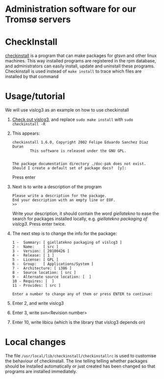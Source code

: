 Administration software for our Tromsø servers
==============================================

# CheckInstall

[checkinstall](http://asic-linux.com.mx/~izto/checkinstall/) is a
program that can make packages for gtsvn and other linux machines. This
way installed programs are registered in the rpm database, and
administrators can easily install, update and uninstall these programs.
Checkinstall is used instead of `make install` to trace which files are
installed by that command

# Usage/tutorial


We will use vislcg3 as an example on how to use checkinstall

1.  [Check out
    vislcg3](https://giellalt.uit.no/tools/docu-vislcg3.html#Commands+to+check+out+and+install+vislcg3),
    and replace `sudo make install` with `sudo checkinstall -R`

2.  This appears:

        checkinstall 1.6.0, Copyright 2002 Felipe Eduardo Sanchez Diaz Duran
                This software is released under the GNU GPL.


        The package documentation directory ./doc-pak does not exist.
        Should I create a default set of package docs?  [y]:

    Press enter

3.  Next is to write a description of the program

        Please write a description for the package.
        End your description with an empty line or EOF.
        >>

    Write your description, it should contain the word *giellatekno* to
    ease the search for packages installed locally, e.g. *giellatekno
    packaging of vislcg3*. Press enter twice.

4.  The next step is to change the info for the package:

        1 -  Summary: [ giellatekno packaging of vislcg3 ]
        2 -  Name:    [ src ]
        3 -  Version: [ 20100426 ]
        4 -  Release: [ 1 ]
        5 -  License: [ GPL ]
        6 -  Group:   [ Applications/System ]
        7 -  Architecture: [ i386 ]
        8 -  Source location: [ src ]
        9 -  Alternate source location: [  ]
        10 - Requires: [  ]
        11 - Provides: [ src ]

        Enter a number to change any of them or press ENTER to continue:

5.  Enter 2, and write vislcg3

6.  Enter 3, write svn&lt;Revision number&gt;

7.  Enter 10, write libicu (which is the library that vislcg3 depends
    on)

# Local changes


The file `/usr/local/lib/checkinstall/checkinstallrc` is used to
customise the behaviour of checkinstall. The line telling telling
whether packages should be installed automatically or just created has
been changed so that programs are installed immediately.
